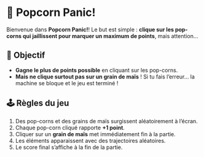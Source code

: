 # 🍿 Popcorn Panic!

Bienvenue dans **Popcorn Panic!**! Le but est simple : **clique sur les pop-corns qui jaillissent pour marquer un maximum de points**, mais attention...

## 🎯 Objectif

- **Gagne le plus de points possible** en cliquant sur les pop-corns.
- **Mais ne clique surtout pas sur un grain de maïs** ! Si tu fais l’erreur... la machine se bloque et le jeu est terminé !

## 🕹️ Règles du jeu

1. Des pop-corns et des grains de maïs surgissent aléatoirement à l’écran.
2. Chaque pop-corn cliqué rapporte **+1 point**.
3. Cliquer sur un **grain de maïs** met immédiatement fin à la partie.
4. Les éléments apparaissent avec des trajectoires aléatoires.
5. Le score final s’affiche à la fin de la partie.

